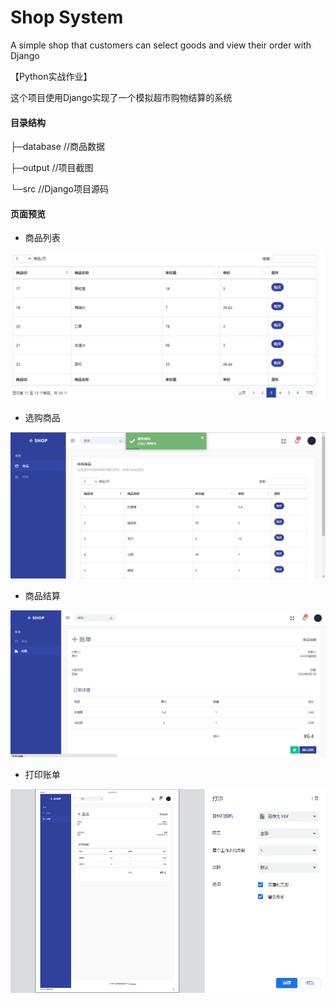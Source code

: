 # Shop System
A simple shop that customers can select goods and view their order with Django



【Python实战作业】

这个项目使用Django实现了一个模拟超市购物结算的系统

#### 目录结构

├─database 		//商品数据

├─output 			//项目截图 

└─src 					//Django项目源码 



#### 页面预览

- 商品列表

![1](output/1.png)

- 选购商品

![2](output/2.png)

- 商品结算

![6](output/6.png)

- 打印账单

![6](output/7.png)